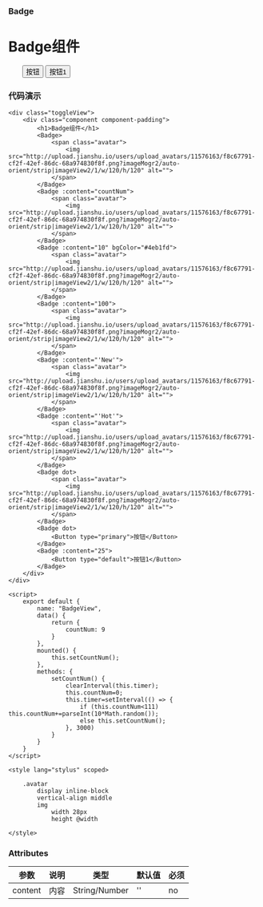 ### Badge

<div class="toggleView">
    <div class="component component-padding">
        <h1>Badge组件</h1>
        <Badge>
            <span class="avatar">
                <img src="http://upload.jianshu.io/users/upload_avatars/11576163/f8c67791-cf2f-42ef-86dc-68a974830f8f.png?imageMogr2/auto-orient/strip|imageView2/1/w/120/h/120" alt="">
            </span>
        </Badge>
        <Badge :content="countNum">
            <span class="avatar">
                <img src="http://upload.jianshu.io/users/upload_avatars/11576163/f8c67791-cf2f-42ef-86dc-68a974830f8f.png?imageMogr2/auto-orient/strip|imageView2/1/w/120/h/120" alt="">
            </span>
        </Badge>
        <Badge :content="10" bgColor="#4eb1fd">
            <span class="avatar">
                <img src="http://upload.jianshu.io/users/upload_avatars/11576163/f8c67791-cf2f-42ef-86dc-68a974830f8f.png?imageMogr2/auto-orient/strip|imageView2/1/w/120/h/120" alt="">
            </span>
        </Badge>
        <Badge :content="100">
            <span class="avatar">
                <img src="http://upload.jianshu.io/users/upload_avatars/11576163/f8c67791-cf2f-42ef-86dc-68a974830f8f.png?imageMogr2/auto-orient/strip|imageView2/1/w/120/h/120" alt="">
            </span>
        </Badge>
        <Badge :content="'New'">
            <span class="avatar">
                <img src="http://upload.jianshu.io/users/upload_avatars/11576163/f8c67791-cf2f-42ef-86dc-68a974830f8f.png?imageMogr2/auto-orient/strip|imageView2/1/w/120/h/120" alt="">
            </span>
        </Badge>
        <Badge :content="'Hot'">
            <span class="avatar">
                <img src="http://upload.jianshu.io/users/upload_avatars/11576163/f8c67791-cf2f-42ef-86dc-68a974830f8f.png?imageMogr2/auto-orient/strip|imageView2/1/w/120/h/120" alt="">
            </span>
        </Badge>
        <Badge dot>
            <span class="avatar">
                <img src="http://upload.jianshu.io/users/upload_avatars/11576163/f8c67791-cf2f-42ef-86dc-68a974830f8f.png?imageMogr2/auto-orient/strip|imageView2/1/w/120/h/120" alt="">
            </span>
        </Badge>
        <Badge dot>
            <Button type="primary">按钮</Button>
        </Badge>
        <Badge :content="25">
            <Button type="default">按钮1</Button>
        </Badge>
    </div>
</div>

<script>
    export default {
        name: "BadgeView",
        data() {
            return {
                countNum: 9
            }
        },
        mounted() {
            this.setCountNum();
        },
        methods: {
            setCountNum() {
                clearInterval(this.timer);
                this.countNum=0;
                this.timer=setInterval(() => {
                    if (this.countNum<111) this.countNum+=parseInt(10*Math.random());
                    else this.setCountNum();
                }, 3000)
            }
        }
    }
</script>

<style lang="stylus" scoped>

    .avatar
        display inline-block
        vertical-align middle
        img
            width 28px
            height @width

</style>

### 代码演示

```vue
<div class="toggleView">
    <div class="component component-padding">
        <h1>Badge组件</h1>
        <Badge>
            <span class="avatar">
                <img src="http://upload.jianshu.io/users/upload_avatars/11576163/f8c67791-cf2f-42ef-86dc-68a974830f8f.png?imageMogr2/auto-orient/strip|imageView2/1/w/120/h/120" alt="">
            </span>
        </Badge>
        <Badge :content="countNum">
            <span class="avatar">
                <img src="http://upload.jianshu.io/users/upload_avatars/11576163/f8c67791-cf2f-42ef-86dc-68a974830f8f.png?imageMogr2/auto-orient/strip|imageView2/1/w/120/h/120" alt="">
            </span>
        </Badge>
        <Badge :content="10" bgColor="#4eb1fd">
            <span class="avatar">
                <img src="http://upload.jianshu.io/users/upload_avatars/11576163/f8c67791-cf2f-42ef-86dc-68a974830f8f.png?imageMogr2/auto-orient/strip|imageView2/1/w/120/h/120" alt="">
            </span>
        </Badge>
        <Badge :content="100">
            <span class="avatar">
                <img src="http://upload.jianshu.io/users/upload_avatars/11576163/f8c67791-cf2f-42ef-86dc-68a974830f8f.png?imageMogr2/auto-orient/strip|imageView2/1/w/120/h/120" alt="">
            </span>
        </Badge>
        <Badge :content="'New'">
            <span class="avatar">
                <img src="http://upload.jianshu.io/users/upload_avatars/11576163/f8c67791-cf2f-42ef-86dc-68a974830f8f.png?imageMogr2/auto-orient/strip|imageView2/1/w/120/h/120" alt="">
            </span>
        </Badge>
        <Badge :content="'Hot'">
            <span class="avatar">
                <img src="http://upload.jianshu.io/users/upload_avatars/11576163/f8c67791-cf2f-42ef-86dc-68a974830f8f.png?imageMogr2/auto-orient/strip|imageView2/1/w/120/h/120" alt="">
            </span>
        </Badge>
        <Badge dot>
            <span class="avatar">
                <img src="http://upload.jianshu.io/users/upload_avatars/11576163/f8c67791-cf2f-42ef-86dc-68a974830f8f.png?imageMogr2/auto-orient/strip|imageView2/1/w/120/h/120" alt="">
            </span>
        </Badge>
        <Badge dot>
            <Button type="primary">按钮</Button>
        </Badge>
        <Badge :content="25">
            <Button type="default">按钮1</Button>
        </Badge>
    </div>
</div>

<script>
    export default {
        name: "BadgeView",
        data() {
            return {
                countNum: 9
            }
        },
        mounted() {
            this.setCountNum();
        },
        methods: {
            setCountNum() {
                clearInterval(this.timer);
                this.countNum=0;
                this.timer=setInterval(() => {
                    if (this.countNum<111) this.countNum+=parseInt(10*Math.random());
                    else this.setCountNum();
                }, 3000)
            }
        }
    }
</script>

<style lang="stylus" scoped>

    .avatar
        display inline-block
        vertical-align middle
        img
            width 28px
            height @width

</style>
```

### Attributes

| 参数     | 说明  | 类型    | 默认值  | 必须    |
| ------- | ---- | ------ | ------- | ------ |
| content    | 内容 | String/Number | '' | no     |